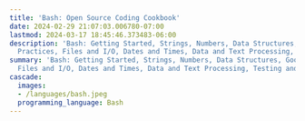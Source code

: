 ```yaml
---
title: 'Bash: Open Source Coding Cookbook'
date: 2024-02-29 21:07:03.006780-07:00
lastmod: 2024-03-17 18:45:46.373483-06:00
description: 'Bash: Getting Started, Strings, Numbers, Data Structures, Good Coding
  Practices, Files and I/O, Dates and Times, Data and Text Processing, Testing and…'
summary: 'Bash: Getting Started, Strings, Numbers, Data Structures, Good Coding Practices,
  Files and I/O, Dates and Times, Data and Text Processing, Testing and…'
cascade:
  images:
  - /languages/bash.jpeg
  programming_language: Bash
---
```

